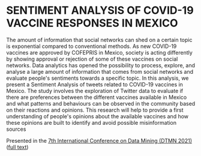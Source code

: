 # SENTIMENT ANALYSIS OF COVID-19 VACCINE RESPONSES IN MEXICO

The amount of information that social networks can shed on a certain topic is exponential compared to conventional methods. As new COVID-19 vaccines are approved by COFEPRIS in Mexico, society is acting differently by showing approval or rejection of some of these vaccines on social networks. Data analytics has opened the possibility to process, explore, and analyse a large amount of information that comes from social networks and evaluate people's sentiments towards a specific topic. In this analysis, we present a Sentiment Analysis of tweets related to COVID-19 vaccines in Mexico. The study involves the exploration of Twitter data to evaluate if there are preferences between the different vaccines available in Mexico and what patterns and behaviours can be observed in the community based on their reactions and opinions. This research will help to provide a first understanding of people's opinions about the available vaccines and how these opinions are built to identify and avoid possible misinformation sources

Presented in the <a href="https://www.csity2021.org/dtmn/papers">7th International Conference on Data Mining (DTMN 2021)</a> (<a href="https://aircconline.com/csit/abstract/v11n14/csit111415.html">full text</a>)
  
